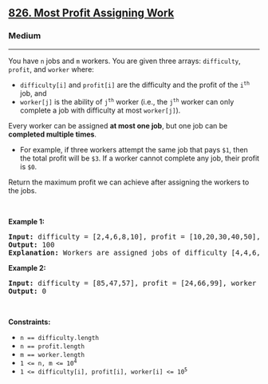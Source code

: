<h2><a href="https://leetcode.com/problems/most-profit-assigning-work">826. Most Profit Assigning Work</a></h2><h3>Medium</h3><hr><p>You have <code>n</code> jobs and <code>m</code> workers. You are given three arrays: <code>difficulty</code>, <code>profit</code>, and <code>worker</code> where:</p>

<ul>
	<li><code>difficulty[i]</code> and <code>profit[i]</code> are the difficulty and the profit of the <code>i<sup>th</sup></code> job, and</li>
	<li><code>worker[j]</code> is the ability of <code>j<sup>th</sup></code> worker (i.e., the <code>j<sup>th</sup></code> worker can only complete a job with difficulty at most <code>worker[j]</code>).</li>
</ul>

<p>Every worker can be assigned <strong>at most one job</strong>, but one job can be <strong>completed multiple times</strong>.</p>

<ul>
	<li>For example, if three workers attempt the same job that pays <code>$1</code>, then the total profit will be <code>$3</code>. If a worker cannot complete any job, their profit is <code>$0</code>.</li>
</ul>

<p>Return the maximum profit we can achieve after assigning the workers to the jobs.</p>

<p>&nbsp;</p>
<p><strong class="example">Example 1:</strong></p>

<pre>
<strong>Input:</strong> difficulty = [2,4,6,8,10], profit = [10,20,30,40,50], worker = [4,5,6,7]
<strong>Output:</strong> 100
<strong>Explanation:</strong> Workers are assigned jobs of difficulty [4,4,6,6] and they get a profit of [20,20,30,30] separately.
</pre>

<p><strong class="example">Example 2:</strong></p>

<pre>
<strong>Input:</strong> difficulty = [85,47,57], profit = [24,66,99], worker = [40,25,25]
<strong>Output:</strong> 0
</pre>

<p>&nbsp;</p>
<p><strong>Constraints:</strong></p>

<ul>
	<li><code>n == difficulty.length</code></li>
	<li><code>n == profit.length</code></li>
	<li><code>m == worker.length</code></li>
	<li><code>1 &lt;= n, m &lt;= 10<sup>4</sup></code></li>
	<li><code>1 &lt;= difficulty[i], profit[i], worker[i] &lt;= 10<sup>5</sup></code></li>
</ul>
